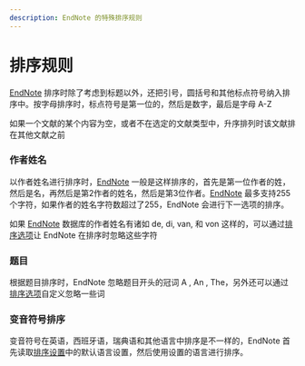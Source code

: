```yaml
---
description: EndNote 的特殊排序规则
---
```


# 排序规则

[EndNote](http://www.howsci.com/tag/endnote/) 排序时除了考虑到标题以外，还把引号，圆括号和其他标点符号纳入排序中。按字母排序时，标点符号是第一位的，然后是数字，最后是字母 A-Z

如果一个文献的某个内容为空，或者不在选定的文献类型中，升序排列时该文献排在其他文献之前

### 作者姓名

以作者姓名进行排序时，[EndNote](http://www.howsci.com/tag/endnote/) 一般是这样排序的，首先是第一位作者的姓，然后是名，再然后是第2作者的姓名，然后是第3位作者。[EndNote](http://www.howsci.com/tag/endnote/) 最多支持255个字符，如果作者的姓名字符数超过了255，EndNote 会进行下一选项的排序。

如果 [EndNote](http://www.howsci.com/tag/endnote/) 数据库的作者姓名有诸如 de, di, van, 和 von 这样的，可以通过[排序选项](../18Prefs/Sorting.htm)让 EndNote 在排序时忽略这些字符

### 题目

根据题目排序时，EndNote 忽略题目开头的冠词 A , An , The，另外还可以通过[排序选项](../18Prefs/Sorting.htm)自定义忽略一些词

### 变音符号排序

变音符号在英语，西班牙语，瑞典语和其他语言中排序是不一样的，EndNote 首先读取[排序设置](Sorting_the_Library.htm)中的默认语言设置，然后使用设置的语言进行排序。

